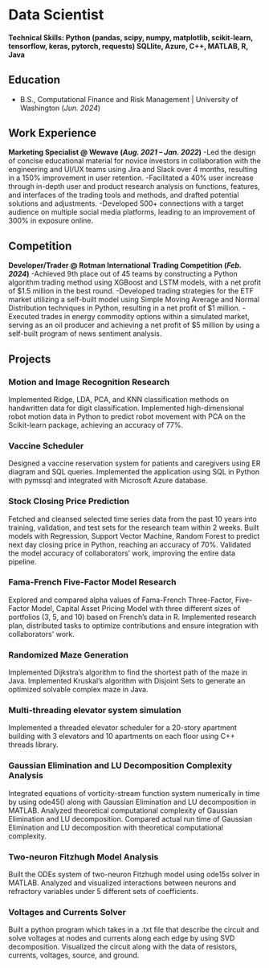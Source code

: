 # Data Scientist

#### Technical Skills: Python (pandas, scipy, numpy, matplotlib, scikit-learn, tensorflow, keras, pytorch, requests) SQLlite, Azure, C++, MATLAB, R, Java

## Education	        		
- B.S., Computational Finance and Risk Management | University of Washington (_Jun. 2024_) 

## Work Experience
**Marketing Specialist @ Wewave (_Aug. 2021 – Jan. 2022_)**
-Led the design of concise educational material for novice investors in collaboration with the engineering and UI/UX teams using Jira and Slack over 4 months, resulting in a 150% improvement in user retention. 
-Facilitated a 40% user increase through in-depth user and product research analysis on functions, features, and interfaces of the trading tools and methods, and drafted potential solutions and adjustments.
-Developed 500+ connections with a target audience on multiple social media platforms, leading to an improvement of 300% in exposure online. 


## Competition
**Developer/Trader @ Rotman International Trading Competition (_Feb. 2024_)**
-Achieved 9th place out of 45 teams by constructing a Python algorithm trading method using XGBoost and LSTM models, with a net profit of $1.5 million in the best round.
-Developed trading strategies for the ETF market utilizing a self-built model using Simple Moving Average and Normal Distribution techniques in Python, resulting in a net profit of $1 million.
-Executed trades in energy commodity options within a simulated market, serving as an oil producer and achieving a net profit of $5 million by using a self-built program of news sentiment analysis.



## Projects

### Motion and Image Recognition Research
Implemented Ridge, LDA, PCA, and KNN classification methods on handwritten data for digit classification.
Implemented high-dimensional robot motion data in Python to predict robot movement with PCA on the Scikit-learn package, achieving an accuracy of 77%.

### Vaccine Scheduler
Designed a vaccine reservation system for patients and caregivers using ER diagram and SQL queries.
Implemented the application using SQL in Python with pymssql and integrated with Microsoft Azure database.


### Stock Closing Price Prediction
Fetched and cleansed selected time series data from the past 10 years into training, validation, and test sets for the research team within 2 weeks.
Built models with Regression, Support Vector Machine, Random Forest to predict next day closing price in Python, reaching an accuracy of 70%. 
Validated the model accuracy of collaborators’ work, improving the entire data pipeline.

### Fama-French Five-Factor Model Research
Explored and compared alpha values of Fama-French Three-Factor, Five-Factor Model, Capital Asset Pricing Model with three different sizes of portfolios (3, 5, and 10) based on French’s data in R.
Implemented research plan, distributed tasks to optimize contributions and ensure integration with collaborators' work.

### Randomized Maze Generation
Implemented Dijkstra’s algorithm to find the shortest path of the maze in Java.
Implemented Kruskal’s algorithm with Disjoint Sets to generate an optimized solvable complex maze in Java.

### Multi-threading elevator system simulation
Implemented a threaded elevator scheduler for a 20-story apartment building with 3 elevators and 10 apartments on each floor using C++ threads library.

### Gaussian Elimination and LU Decomposition Complexity Analysis
Integrated equations of vorticity-stream function system numerically in time by using ode45() along with Gaussian Elimination and LU decomposition in MATLAB.
Analyzed theoretical computational complexity of Gaussian Elimination and LU decomposition.
Compared actual run time of Gaussian Elimination and LU decomposition with theoretical computational complexity.

### Two-neuron Fitzhugh Model Analysis
Built the ODEs system of two-neuron Fitzhugh model using ode15s solver in MATLAB.
Analyzed and visualized interactions between neurons and refractory variables under 5 different sets of coefficients.

### Voltages and Currents Solver
Built a python program which takes in a .txt file that describe the circuit and solve voltages at nodes and currents along each edge by using SVD decomposition. 
Visualized the circuit along with the data of resistors, currents, voltages, source, and ground.





